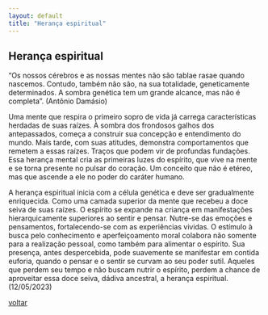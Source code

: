 ```yaml
---
layout: default
title: "Herança espiritual"
--- 
```


## Herança espiritual

“Os nossos cérebros e as nossas mentes não são tablae rasae quando nascemos. Contudo, também não são, na sua totalidade, geneticamente determinados.  A sombra genética tem um grande alcance, mas não é completa”. (Antônio Damásio)

Uma mente que respira o primeiro sopro de vida já carrega características herdadas de suas raízes. À sombra dos frondosos galhos dos antepassados, começa a construir sua concepção e entendimento do mundo. Mais tarde, com suas atitudes, demonstra comportamentos que remetem a essas raízes. Traços que podem vir de profundas fundações. Essa herança mental cria as primeiras luzes do espírito, que vive na mente e se torna presente no pulsar do coração. Um conceito que não é etéreo, mas que ascende a ele no poder do caráter humano.

A herança espiritual inicia com a célula genética e deve ser gradualmente enriquecida. Como uma camada superior da mente que recebeu a doce seiva de suas raízes. O espírito se expande na criança em manifestações hierarquicamente superiores ao sentir e pensar. Nutre-se das emoções e pensamentos, fortalecendo-se com as experiências vividas. O estímulo à busca pelo conhecimento e aperfeiçoamento moral colabora não somente para a realização pessoal, como também para alimentar o espírito. Sua presença, antes despercebida, pode suavemente se manifestar em contida euforia, quando o pensar e o sentir se curvam ao seu poder sutil. Aqueles que perdem seu tempo e não buscam nutrir o espírito, perdem a chance de aproveitar essa doce seiva, dádiva ancestral, a herança espiritual. (12/05/2023)

[voltar](./)
